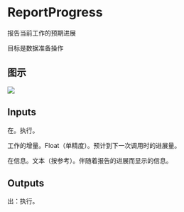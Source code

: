 # ReportProgress

报告当前工作的预期进展

目标是数据准备操作

## 图示

![]($-20221218-20404517.png)

## Inputs

在。执行。

工作的增量。Float（单精度）。预计到下一次调用时的进展量。

在信息。文本（按参考）。伴随着报告的进展而显示的信息。  

## Outputs

出：执行。
